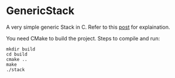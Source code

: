 # GenericStack
A very simple generic Stack in C. Refer to this [post](http://jiten-thakkar.com/posts/writing-generic-stack-in-c) for explaination.

You need CMake to build the project.
Steps to compile and run:

```
mkdir build
cd build
cmake ..
make
./stack
```
